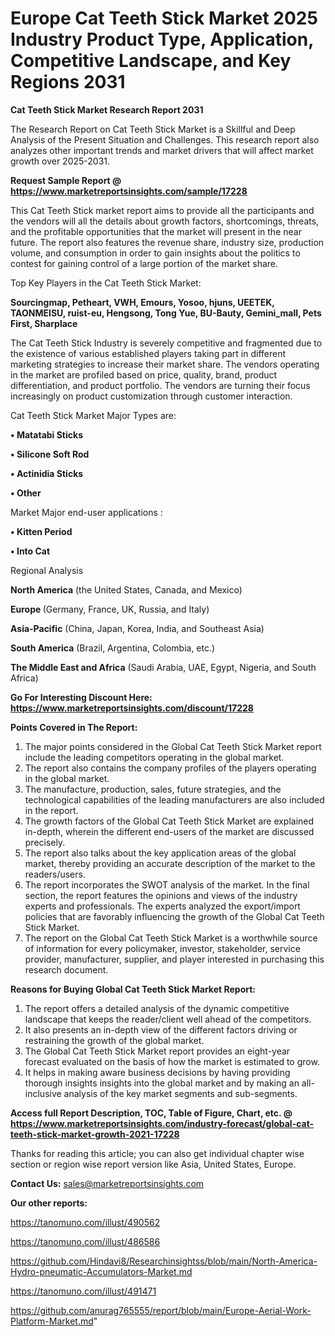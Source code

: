  # Europe Cat Teeth Stick Market 2025 Industry Product Type, Application, Competitive Landscape, and Key Regions 2031

<strong>Cat Teeth Stick Market Research Report 2031</strong>

The Research Report on Cat Teeth Stick Market is a Skillful and Deep Analysis of the Present Situation and Challenges. This research report also analyzes other important trends and market drivers that will affect market growth over 2025-2031.

<strong>Request Sample Report @ <a href=https://www.marketreportsinsights.com/sample/17228>https://www.marketreportsinsights.com/sample/17228</a></strong>

This Cat Teeth Stick market report aims to provide all the participants and the vendors will all the details about growth factors, shortcomings, threats, and the profitable opportunities that the market will present in the near future. The report also features the revenue share, industry size, production volume, and consumption in order to gain insights about the politics to contest for gaining control of a large portion of the market share.

Top Key Players in the Cat Teeth Stick Market:

<strong>Sourcingmap, Petheart, VWH, Emours, Yosoo, hjuns, UEETEK, TAONMEISU, ruist-eu, Hengsong, Tong Yue, BU-Bauty, Gemini_mall, Pets First, Sharplace</strong>

The Cat Teeth Stick Industry is severely competitive and fragmented due to the existence of various established players taking part in different marketing strategies to increase their market share. The vendors operating in the market are profiled based on price, quality, brand, product differentiation, and product portfolio. The vendors are turning their focus increasingly on product customization through customer interaction.

Cat Teeth Stick Market Major Types are:

<strong>• Matatabi Sticks

• Silicone Soft Rod

• Actinidia Sticks

• Other</strong>

Market Major end-user applications :

<strong>• Kitten Period

• Into Cat</strong>

Regional Analysis

</u><strong><b>North America</b></strong> (the United States, Canada, and Mexico)

<strong><b>Europe </b></strong>(Germany, France, UK, Russia, and Italy)

<strong><b>Asia-Pacific</b></strong> (China, Japan, Korea, India, and Southeast Asia)

<strong><b>South America</b></strong> (Brazil, Argentina, Colombia, etc.)

<strong><b>The Middle East and Africa</b></strong> (Saudi Arabia, UAE, Egypt, Nigeria, and South Africa)

<strong>Go For Interesting Discount Here: <a href=https://www.marketreportsinsights.com/discount/17228>https://www.marketreportsinsights.com/discount/17228</a></strong>

<strong>Points Covered in The Report:</strong>
<ol>
  <li>The major points considered in the Global Cat Teeth Stick Market report include the leading competitors operating in the global market.</li>
  <li>The report also contains the company profiles of the players operating in the global market.</li>
  <li>The manufacture, production, sales, future strategies, and the technological capabilities of the leading manufacturers are also included in the report.</li>
  <li>The growth factors of the Global Cat Teeth Stick Market are explained in-depth, wherein the different end-users of the market are discussed precisely.</li>
  <li>The report also talks about the key application areas of the global market, thereby providing an accurate description of the market to the readers/users.</li>
  <li>The report incorporates the SWOT analysis of the market. In the final section, the report features the opinions and views of the industry experts and professionals. The experts analyzed the export/import policies that are favorably influencing the growth of the Global Cat Teeth Stick Market.</li>
  <li>The report on the Global Cat Teeth Stick Market is a worthwhile source of information for every policymaker, investor, stakeholder, service provider, manufacturer, supplier, and player interested in purchasing this research document.</li>
</ol>
<strong>Reasons for Buying Global Cat Teeth Stick Market Report:</strong>

<ol>
  <li>The report offers a detailed analysis of the dynamic competitive landscape that keeps the reader/client well ahead of the competitors.</li>
  <li>It also presents an in-depth view of the different factors driving or restraining the growth of the global market.</li>
  <li>The Global Cat Teeth Stick Market report provides an eight-year forecast evaluated on the basis of how the market is estimated to grow.</li>
  <li>It helps in making aware business decisions by having providing thorough insights insights into the global market and by making an all-inclusive analysis of the key market segments and sub-segments.</li>
</ol>
<strong>Access full Report Description, TOC, Table of Figure, Chart, etc. @ <a href=https://www.marketreportsinsights.com/industry-forecast/global-cat-teeth-stick-market-growth-2021-17228>https://www.marketreportsinsights.com/industry-forecast/global-cat-teeth-stick-market-growth-2021-17228</a></strong>


Thanks for reading this article; you can also get individual chapter wise section or region wise report version like Asia, United States, Europe.

<strong>Contact Us:</strong>
sales@marketreportsinsights.com

<strong>Our other reports:</strong>

<a href=https://tanomuno.com/illust/490562>https://tanomuno.com/illust/490562</a>

<a href=https://tanomuno.com/illust/486586>https://tanomuno.com/illust/486586</a>

<a href=https://github.com/Hindavi8/Researchinsightss/blob/main/North-America-Hydro-pneumatic-Accumulators-Market.md>https://github.com/Hindavi8/Researchinsightss/blob/main/North-America-Hydro-pneumatic-Accumulators-Market.md</a>

<a href=https://tanomuno.com/illust/491471>https://tanomuno.com/illust/491471</a>

<a href=https://github.com/anurag765555/report/blob/main/Europe-Aerial-Work-Platform-Market.md>https://github.com/anurag765555/report/blob/main/Europe-Aerial-Work-Platform-Market.md</a>"
